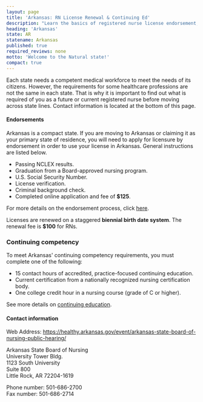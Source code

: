 ```yaml
---
layout: page
title: 'Arkansas: RN License Renewal & Continuing Ed'
description: "Learn the basics of registered nurse license endorsement, renewal, and continuing education in Arkansas. Maintain your nursing license with ease."
heading: 'Arkansas'
state: AR
statename: Arkansas
published: true
required_reviews: none
motto: 'Welcome to the Natural state!'
compact: true
---
```


Each state needs a competent medical workforce to meet the needs of its citizens. However, the requirements for some healthcare professions are not the same in each state. That is why it is important to find out what is required of you as a future or current registered nurse before moving across state lines. Contact information is located at the bottom of this page.

#### Endorsements

Arkansas is a compact state. If you are moving to Arkansas or claiming it as your primary state of residence, you will need to apply for licensure by endorsement in order to use your license in Arkansas. General instructions are listed below.

-   Passing NCLEX results.
-   Graduation from a Board-approved nursing program.
-   U.S. Social Security Number.
-   License verification.
-   Criminal background check.
-   Completed online application and fee of **$125**.

For more details on the endorsement process, click [here](https://healthy.arkansas.gov/boards-commissions/boards/nursing-arkansas-state-board/licensing/endorsement/).

Licenses are renewed on a staggered **biennial birth date system**. The renewal fee is **$100** for RNs.

### Continuing competency

To meet Arkansas' continuing competency requirements, you must complete one of the following:

-   15 contact hours of accredited, practice-focused continuing education.
-   Current certification from a nationally recognized nursing certification body.
-   One college credit hour in a nursing course (grade of C or higher).

See more details on [continuing education](https://healthy.arkansas.gov/boards-commissions/boards/nursing-arkansas-state-board/education/continuing-education/).

#### Contact information

Web Address: <https://healthy.arkansas.gov/event/arkansas-state-board-of-nursing-public-hearing/>

Arkansas State Board of Nursing  
University Tower Bldg.  
1123 South University  
Suite 800  
Little Rock, AR 72204-1619

Phone number: 501-686-2700  
Fax number: 501-686-2714
